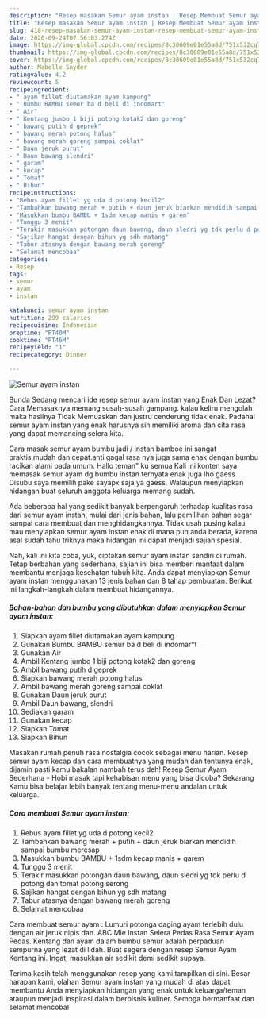 ```yaml
---
description: "Resep masakan Semur ayam instan | Resep Membuat Semur ayam instan Yang Enak Dan Lezat"
title: "Resep masakan Semur ayam instan | Resep Membuat Semur ayam instan Yang Enak Dan Lezat"
slug: 418-resep-masakan-semur-ayam-instan-resep-membuat-semur-ayam-instan-yang-enak-dan-lezat
date: 2020-09-24T07:56:03.274Z
image: https://img-global.cpcdn.com/recipes/8c30609e01e55a8d/751x532cq70/semur-ayam-instan-foto-resep-utama.jpg
thumbnail: https://img-global.cpcdn.com/recipes/8c30609e01e55a8d/751x532cq70/semur-ayam-instan-foto-resep-utama.jpg
cover: https://img-global.cpcdn.com/recipes/8c30609e01e55a8d/751x532cq70/semur-ayam-instan-foto-resep-utama.jpg
author: Mabelle Snyder
ratingvalue: 4.2
reviewcount: 5
recipeingredient:
- " ayam fillet diutamakan ayam kampung"
- " Bumbu BAMBU semur ba d beli di indomart"
- " Air"
- " Kentang jumbo 1 biji potong kotak2 dan goreng"
- " bawang putih d geprek"
- " bawang merah potong halus"
- " bawang merah goreng sampai coklat"
- " Daun jeruk purut"
- " Daun bawang slendri"
- " garam"
- " kecap"
- " Tomat"
- " Bihun"
recipeinstructions:
- "Rebus ayam fillet yg uda d potong kecil2"
- "Tambahkan bawang merah + putih + daun jeruk biarkan mendidih sampai bumbu meresap"
- "Masukkan bumbu BAMBU + 1sdm kecap manis + garem"
- "Tunggu 3 menit"
- "Terakir masukkan potongan daun bawang, daun sledri yg tdk perlu d potong dan tomat potong serong"
- "Sajikan hangat dengan bihun yg sdh matang"
- "Tabur atasnya dengan bawang merah goreng"
- "Selamat mencobaa"
categories:
- Resep
tags:
- semur
- ayam
- instan

katakunci: semur ayam instan 
nutrition: 299 calories
recipecuisine: Indonesian
preptime: "PT40M"
cooktime: "PT46M"
recipeyield: "1"
recipecategory: Dinner

---
```



![Semur ayam instan](https://img-global.cpcdn.com/recipes/8c30609e01e55a8d/751x532cq70/semur-ayam-instan-foto-resep-utama.jpg)

Bunda Sedang mencari ide resep semur ayam instan yang Enak Dan Lezat? Cara Memasaknya memang susah-susah gampang. kalau keliru mengolah maka hasilnya Tidak Memuaskan dan justru cenderung tidak enak. Padahal semur ayam instan yang enak harusnya sih memiliki aroma dan cita rasa yang dapat memancing selera kita.

Cara masak semur ayam bumbu jadi / instan bamboe ini sangat praktis,mudah dan cepat.anti gagal rasa nya juga sama enak dengan bumbu racikan alami pada umum. Hallo teman&#34; ku semua Kali ini konten saya memasak semur ayam dg bumbu instan ternyata enak juga lho gaess Disubu saya memilih pake sayapx saja ya gaess. Walaupun menyiapkan hidangan buat seluruh anggota keluarga memang sudah.

Ada beberapa hal yang sedikit banyak berpengaruh terhadap kualitas rasa dari semur ayam instan, mulai dari jenis bahan, lalu pemilihan bahan segar sampai cara membuat dan menghidangkannya. Tidak usah pusing kalau mau menyiapkan semur ayam instan enak di mana pun anda berada, karena asal sudah tahu triknya maka hidangan ini dapat menjadi sajian spesial.


Nah, kali ini kita coba, yuk, ciptakan semur ayam instan sendiri di rumah. Tetap berbahan yang sederhana, sajian ini bisa memberi manfaat dalam membantu menjaga kesehatan tubuh kita. Anda dapat menyiapkan Semur ayam instan menggunakan 13 jenis bahan dan 8 tahap pembuatan. Berikut ini langkah-langkah dalam membuat hidangannya.

<!--inarticleads1-->

##### Bahan-bahan dan bumbu yang dibutuhkan dalam menyiapkan Semur ayam instan:

1. Siapkan  ayam fillet diutamakan ayam kampung
1. Gunakan  Bumbu BAMBU semur ba d beli di indomar*t
1. Gunakan  Air
1. Ambil  Kentang jumbo 1 biji potong kotak2 dan goreng
1. Ambil  bawang putih d geprek
1. Siapkan  bawang merah potong halus
1. Ambil  bawang merah goreng sampai coklat
1. Gunakan  Daun jeruk purut
1. Ambil  Daun bawang, slendri
1. Sediakan  garam
1. Gunakan  kecap
1. Siapkan  Tomat
1. Siapkan  Bihun


Masakan rumah penuh rasa nostalgia cocok sebagai menu harian. Resep semur ayam kecap dan cara membuatnya yang mudah dan tentunya enak, dijamin pasti kamu bakalan nambah terus deh! Resep Semur Ayam Sederhana - Hobi masak tapi kehabisan menu yang bisa dicoba? Sekarang Kamu bisa belajar lebih banyak tentang menu-menu andalan untuk keluarga. 

<!--inarticleads2-->

##### Cara membuat Semur ayam instan:

1. Rebus ayam fillet yg uda d potong kecil2
1. Tambahkan bawang merah + putih + daun jeruk biarkan mendidih sampai bumbu meresap
1. Masukkan bumbu BAMBU + 1sdm kecap manis + garem
1. Tunggu 3 menit
1. Terakir masukkan potongan daun bawang, daun sledri yg tdk perlu d potong dan tomat potong serong
1. Sajikan hangat dengan bihun yg sdh matang
1. Tabur atasnya dengan bawang merah goreng
1. Selamat mencobaa


Cara membuat semur ayam : Lumuri potonga daging ayam terlebih dulu dengan air jeruk nipis dan. ABC Mie Instan Selera Pedas Rasa Semur Ayam Pedas. Kentang dan ayam dalam bumbu semur adalah perpaduan sempurna yang lezat di lidah. Buat segera dengan resep Semur Ayam Kentang ini. Ingat, masukkan air sedikit demi sedikit supaya. 

Terima kasih telah menggunakan resep yang kami tampilkan di sini. Besar harapan kami, olahan Semur ayam instan yang mudah di atas dapat membantu Anda menyiapkan hidangan yang enak untuk keluarga/teman ataupun menjadi inspirasi dalam berbisnis kuliner. Semoga bermanfaat dan selamat mencoba!
